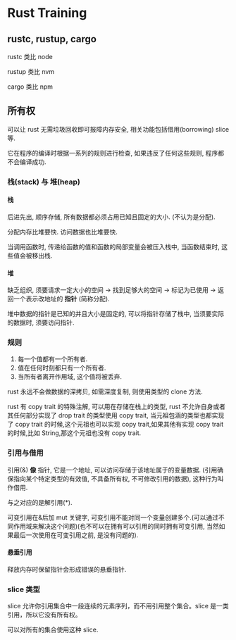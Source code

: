 # Rust Training

## rustc, rustup, cargo

rustc 类比 node

rustup 类比 nvm

cargo 类比 npm

## 所有权

可以让 rust 无需垃圾回收即可报障内存安全, 相关功能包括借用(borrowing) slice 等.

它在程序的编译时根据一系列的规则进行检查, 如果违反了任何这些规则, 程序都不会编译成功.

### 栈(stack) 与 堆(heap)

#### 栈

后进先出, 顺序存储, 所有数据都必须占用已知且固定的大小. (不认为是分配).

分配内存比堆要快. 访问数据也比堆要快.

当调用函数时, 传递给函数的值和函数的局部变量会被压入栈中, 当函数结束时, 这些值会被移出栈.

#### 堆

缺乏组织, 须要请求一定大小的空间 -> 找到足够大的空间 -> 标记为已使用 -> 返回一个表示改地址的 **指针** (简称分配).

堆中数据的指针是已知的并且大小是固定的, 可以将指针存储了栈中, 当须要实际的数据时, 须要访问指针.

### 规则

1. 每一个值都有一个所有者.
2. 值在任何时刻都只有一个所有者.
3. 当所有者离开作用域, 这个值将被丢弃.

rust 永远不会做数据的深拷贝, 如需深度复制, 则使用类型的 clone 方法.

rust 有 copy trait 的特殊注解, 可以用在存储在栈上的类型, rust 不允许自身或者其任何部分实现了 drop trait 的类型使用 copy trait, 当元祖包涵的类型也都实现了 copy trait 的时候,这个元祖也可以实现 copy trait,如果其他有实现 copy trait 的时候,比如 String,那这个元祖也没有 copy trait.

### 引用与借用

引用(&) **像** 指针, 它是一个地址, 可以访问存储于该地址属于的变量数据. (引用确保指向某个特定类型的有效值, 不具备所有权, 不可修改引用的数据), 这种行为叫作借用.

与之对应的是解引用(\*).

可变引用在&后加 mut 关键字, 可变引用不能对同一个变量创建多个.(可以通过不同作用域来解决这个问题)(也不可以在拥有可以引用的同时拥有可变引用, 当然如果最后一次使用在可变引用之前, 是没有问题的).

#### 悬垂引用

释放内存时保留指针会形成错误的悬垂指针.

### slice 类型

slice 允许你引用集合中一段连续的元素序列，而不用引用整个集合。slice 是一类引用，所以它没有所有权。

可以对所有的集合使用这种 slice.
